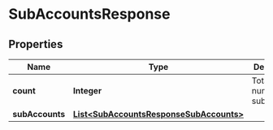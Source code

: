 
# SubAccountsResponse

## Properties
Name | Type | Description | Notes
------------ | ------------- | ------------- | -------------
**count** | **Integer** | Total number of subaccounts |  [optional]
**subAccounts** | [**List&lt;SubAccountsResponseSubAccounts&gt;**](SubAccountsResponseSubAccounts.md) |  |  [optional]



